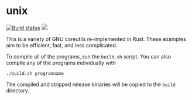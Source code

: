 # unix

[![Build status](https://ci.appveyor.com/api/projects/status/4j1ho78h1npu9253?svg=true)](https://ci.appveyor.com/project/Babkock/unix) [![](https://tokei.rs/b1/github/Babkock/unix)](https://github.com/XAMPPRocky/tokei)

This is a variety of GNU coreutils re-implemented in Rust. These examples aim to be efficient, fast, and less complicated.

To compile all of the programs, run the `build.sh` script. You can also compile any of the programs individually with

```
./build.sh programname
```

The compiled and stripped release binaries will be copied to the `build` directory.

